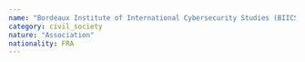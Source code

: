```yaml
---
name: "Bordeaux Institute of International Cybersecurity Studies (BIICS)"
category: civil_society
nature: "Association"
nationality: FRA
---
```

    